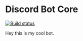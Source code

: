 # Discord Bot Core

[![Build status](https://ci.appveyor.com/api/projects/status/x03hangy86uw8xw9?svg=true)](https://ci.appveyor.com/project/petrspelos/discord-bot-core)

Hey this is my cool bot.